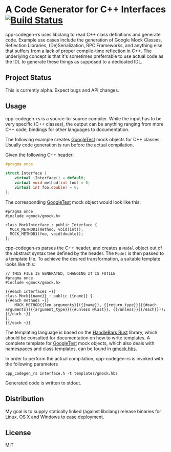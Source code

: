 A Code Generator for C++ Interfaces [![Build Status](https://travis-ci.org/jupp0r/cpp-codegen-rs.svg?branch=master)](https://travis-ci.org/jupp0r/cpp-codegen-rs)
===================================
cpp-codegen-rs uses libclang to read C++ class definitions and
generate code. Example use cases include the generation of Google Mock
Classes, Reflection Libraries, (De)Serialization, RPC Frameworks, and
anything else that suffers from a lack of proper compile-time
reflection in C++. The underlying concept is that it's sometimes
preferrable to use actual code as the IDL to generate these things as
supposed to a dedicated IDL.

Project Status
--------------
This is currently alpha. Expect bugs and API changes.

Usage
-----
cpp-codegen-rs is a source-to-source compiler. While the
input has to be very specific (C++ classes), the output can be
anything ranging from more C++ code, bindings for other languages to
documentation.

The following example creates
[GoogleTest](https://github.com/google/googletest) mock objects for
C++ classes. Usually code generation is run before the actual
compilation.

Given the following C++ header:

``` c++
#pragma once

struct Interface {
    virtual ~Interface() = default;
    virtual void method(int foo) = 0;
    virtual int foo(double) = 0;
};
```

The corresponding [GoogleTest](https://github.com/google/googletest)
mock object would look like this:

```
#pragma once
#include <gmock/gmock.h>

class MockInterface : public Interface {
  MOCK_METHOD1(method, void(int));
  MOCK_METHOD1(foo, void(double));
};
```

cpp-codegen-rs parses the C++ header, and creates a `Model` object out of the abstract syntax tree defined by the header. The `Model` is then passed to a template file. To achieve the desired transformation, a suitable template looks like this:


```
// THIS FILE IS GENERATED, CHANGING IT IS FUTILE
#pragma once
#include <gmock/gmock.h>

{{#each interfaces ~}}
class Mock{{name}} : public {{name}} {
{{#each methods ~}}
    MOCK_METHOD{{len arguments}}({{name}}, {{return_type}}({{#each arguments}}{{argument_type}}{{#unless @last}}, {{/unless}}{{/each}}));
{{/each ~}}
};
{{/each ~}}
```

The templating language is based on the
[HandleBars Rust](https://github.com/sunng87/handlebars-rust) library,
which should be consulted for documentation on how to write
templates. A complete template for
[GoogleTest](https://github.com/google/googletest) mock objects, which
also deals with namespaces and class templates, can be found in
[gmock.hbs](templates/gmock.hbs).

In order to perform the actual compilation, cpp-codegen-rs is invoked with the following parameters

```
cpp_codegen_rs interface.h -t templates/gmock.hbs
```

Generated code is written to stdout.

Distribution
------------
My goal is to supply statically linked (against libclang) release
binaries for Linux, OS X and Windows to ease deployment.

License
-------
MIT
